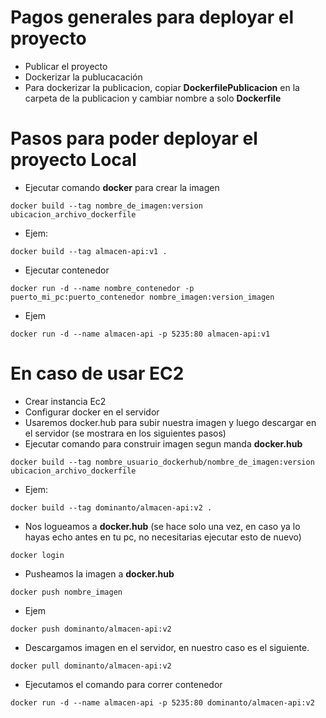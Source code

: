 # Pagos generales para deployar el proyecto
- Publicar el proyecto
- Dockerizar la publucacación
- Para dockerizar la publicacion, copiar **DockerfilePublicacion** en la carpeta de la publicacion y cambiar nombre a solo **Dockerfile**

# Pasos para poder deployar el proyecto Local
- Ejecutar comando **docker** para crear la imagen

```
docker build --tag nombre_de_imagen:version ubicacion_archivo_dockerfile
```

- Ejem:

```
docker build --tag almacen-api:v1 .
```

- Ejecutar contenedor

```
docker run -d --name nombre_contenedor -p puerto_mi_pc:puerto_contenedor nombre_imagen:version_imagen
```

- Ejem

```
docker run -d --name almacen-api -p 5235:80 almacen-api:v1
```

# En caso de usar EC2

- Crear instancia Ec2
- Configurar docker en el servidor
- Usaremos docker.hub para subir nuestra imagen y luego descargar en el servidor (se mostrara en los siguientes pasos)
- Ejecutar comando para construir imagen segun manda **docker.hub**

```
docker build --tag nombre_usuario_dockerhub/nombre_de_imagen:version ubicacion_archivo_dockerfile
```

- Ejem:

```
docker build --tag dominanto/almacen-api:v2 .
```
- Nos logueamos a **docker.hub** (se hace solo una vez, en caso ya lo hayas echo antes en tu pc, no necesitarias ejecutar esto de nuevo)

```
docker login
```

- Pusheamos la imagen a **docker.hub**

```
docker push nombre_imagen
```

- Ejem

```
docker push dominanto/almacen-api:v2
```

- Descargamos imagen en el servidor, en nuestro caso es el siguiente.

```
docker pull dominanto/almacen-api:v2
```

- Ejecutamos el comando para correr contenedor

```
docker run -d --name almacen-api -p 5235:80 dominanto/almacen-api:v2
```
